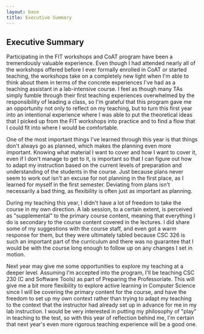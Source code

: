 ```yaml
---
layout: base
title: Executive Summary
---
```


Executive Summary
-----------------

Participating in the FIT workshops and CoAT program have been a tremendously valuable experience. Even though I had attended nearly all of the workshops offered before I ever formally enrolled in CoAT or started teaching, the workshops take on a completely new light when I'm able to think about them in terms of the concrete experiences I've had as a teaching assistant in a lab-intensive course. I feel as though many TAs simply fumble through their first teaching experiences overwhelmed by the responsibility of leading a class, so I'm grateful that this program gave me an opportunity not only to reflect on my teaching, but to turn this first year into an intentional experience where I was able to put the theoretical ideas that I picked up from the FIT workshops into practice and to find a flow that I could fit into where I would be comfortable.

One of the most important things I've learned through this year is that things don't always go as planned, which makes the planning even more important. Knowing what material I want to cover and how I want to cover it, even if I don't manage to get to it, is important so that I can figure out how to adapt my instruction based on the current levels of preparation and understanding of the students in the course. Just because plans never seem to work out isn't an excuse for not planning in the first place, as I learned for myself in the first semester. Deviating from plans isn't necessarily a bad thing, as flexibility is often just as important as planning.

During my teaching this year, I didn't have a lot of freedom to take the course in my own direction. A lab session, to a certain extent, is perceived as "supplemental" to the primary course content, meaning that everything I do is secondary to the course content covered in the lectures. I did share some of my suggestions with the course staff, and even got a warm response for them, but they were ultimately tabled because CSC 326 is such an important part of the curriculum and there was no guarantee that I would be with the course long enough to follow up on any changes I set in motion.

Next year may give me some opportunities to explore my teaching at a deeper level. Assuming I'm accepted into the program, I'll be teaching CSC 230 (C and Software Tools) as part of Preparing the Professoriate. This will give me a bit more flexibility to explore active learning in Computer Science since I will be covering the primary content for the course, and have the freedom to set up my own context rather than trying to adapt my teaching to the context that the instructor had already set up in advance for me in my lab instruction. I would be very interested in putting my philosophy of "play" in teaching to the test, so with this year of reflection behind me, I'm certain that next year's even more rigorous teaching experience will be a good one.
